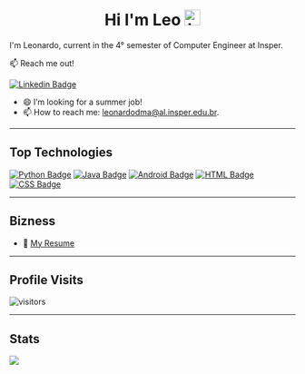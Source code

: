 # <h1 align="center"> Hi I'm Leo <img src="https://user-images.githubusercontent.com/1303154/88677602-1635ba80-d120-11ea-84d8-d263ba5fc3c0.gif" width="28px" alt="hi"> </h1>

I'm Leonardo, current in the 4° semester of Computer Engineer at Insper.  

:mailbox: Reach me out!

[![Linkedin Badge](https://img.shields.io/badge/-Leonardo%20Malta-0e76a8?style=flat&labelColor=0e76a8&logo=linkedin&logoColor=white)](http://www.linkedin.com/in/leonardo-malta-049737200/) 

<!-- TODO: Add last video link -->

- 😄 I’m looking for a summer job!
- 📫 How to reach me: leonardodma@al.insper.edu.br.

---
## Top Technologies

<!-- TODO: Make technologies links takes you to repositories -->

[![Python Badge](https://img.shields.io/badge/-Python-61DBFB?style=for-the-badge&labelColor=black&logo=python&logoColor=61DBFB)](#) [![Java Badge](https://img.shields.io/badge/-Java-900c13?style=for-the-badge&labelColor=black&logo=java&logoColor=900c13)](#) [![Android Badge](https://img.shields.io/badge/-Android%20Studio-3cda83?style=for-the-badge&labelColor=black&logo=android&logoColor=3cda83)](#) [![HTML Badge](https://img.shields.io/badge/-HTML-e44d26?style=for-the-badge&labelColor=black&logo=HTML5&logoColor=e44d26)](#) [![CSS Badge](https://img.shields.io/badge/-CSS-5dbcd2?style=for-the-badge&labelColor=black&logo=css3&logoColor=5dbcd2)](#)


---
## Bizness
- :paperclip: [My Resume](https://github.com/leonardodma/leonardodma/blob/main/resume_leonardo.pdf)


---
## Profile Visits 
![visitors](https://visitor-badge.glitch.me/badge?page_id=leonarodma.leonardodma)

---
## Stats
<p>
<a href="https://github-readme-stats.vercel.app/api?username=leonardodma&show_icons=true&title_color=fff&icon_color=79ff97&text_color=9f9f9f&bg_color=151515">
  <img src="https://github-readme-stats.vercel.app/api?username=leonardodma&show_icons=true&title_color=fff&icon_color=79ff97&text_color=9f9f9f&bg_color=151515" />
</a>
